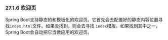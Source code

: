 ### 27.1.6 欢迎页

Spring Boot支持静态的和模板化的欢迎页。它首先会去配置好的静态内容位置寻找`index.html`文件。如果没找到，则会去寻找 `index`模版。如果找到其中之一，Spring Boot会自动把它当做应用的欢迎页。